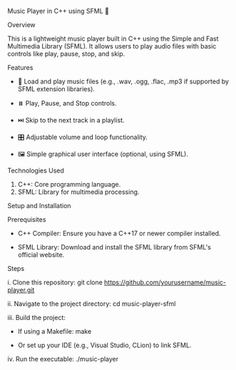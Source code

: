 Music Player in C++ using SFML 🎵

Overview

This is a lightweight music player built in C++ using the Simple and Fast Multimedia Library (SFML). It allows users to play audio files with basic controls like play, pause, stop, and skip.


Features

- 📂 Load and play music files (e.g., .wav, .ogg, .flac, .mp3 if supported by SFML extension libraries).

- ⏸️ Play, Pause, and Stop controls.

- ⏭️ Skip to the next track in a playlist.

- 🎛️ Adjustable volume and loop functionality.

- 🖼️ Simple graphical user interface (optional, using SFML).


Technologies Used

1. C++: Core programming language.
2. SFML: Library for multimedia processing.


Setup and Installation

Prerequisites

- C++ Compiler: Ensure you have a C++17 or newer compiler installed.

- SFML Library: Download and install the SFML library from SFML's official website.

Steps

i. Clone this repository:
git clone https://github.com/yourusername/music-player.git

ii. Navigate to the project directory:
cd music-player-sfml

iii. Build the project:
  - If using a Makefile:
    make
  
  - Or set up your IDE (e.g., Visual Studio, CLion) to link SFML.

iv. Run the executable:
./music-player
